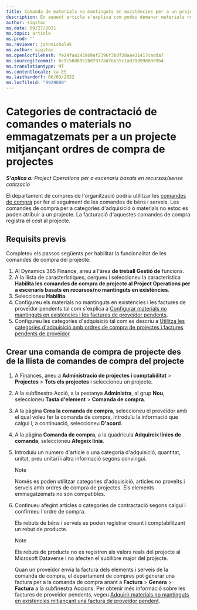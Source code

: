 ```yaml
---
title: Comanda de materials no mantinguts en existències per a un projecte amb comandes de compra del projecte
description: En aquest article s'explica com podeu demanar materials no emmagatzemats per a un projecte mitjançant ordres de compra de projectes.
author: sigitac
ms.date: 09/27/2021
ms.topic: article
ms.prod: ''
ms.reviewer: johnmichalak
ms.author: sigitac
ms.openlocfilehash: fe24faa143869af2396f3b0f28aae31417cadda7
ms.sourcegitcommit: 6cfc50d89528df977a8f6a55c1ad39d99800d9b4
ms.translationtype: MT
ms.contentlocale: ca-ES
ms.lasthandoff: 06/03/2022
ms.locfileid: "8929800"
---
```

# <a name="order-procurement-categories-or-non-stocked-materials-for-a-project-using-project-purchase-orders"></a>Categories de contractació de comandes o materials no emmagatzemats per a un projecte mitjançant ordres de compra de projectes

_**S'aplica a:** Project Operations per a escenaris basats en recursos/sense cotització_

El departament de compres de l'organització podria utilitzar les [comandes de compra](/dynamics365/supply-chain/procurement/purchase-order-overview) per fer el seguiment de les comandes de béns i serveis. Les comandes de compra per a categories d'adquisició o materials no estoc es poden atribuir a un projecte. La facturació d'aquestes comandes de compra registra el cost al projecte.

## <a name="prerequisites"></a>Requisits previs
Completeu els passos següents per habilitar la funcionalitat de les comandes de compra del projecte.

1. Al Dynamics 365 Finance, aneu a l'àrea **de treball Gestió de** funcions.
2. A la llista de característiques, cerqueu i seleccioneu la característica **Habilita les comandes de compra de projecte al Project Operations per a escenaris basats en recursos/no mantinguts en existències**.
3. Seleccioneu **Habilita**.
4. Configureu els materials no mantinguts en existències i les factures de proveïdor pendents tal com s'explica a [Configurar materials no mantinguts en existències i les factures de proveïdor pendents](configure-materials-nonstocked.md).
5. Configureu les categories d'adquisició tal com es descriu a [Utilitza les categories d'adquisició amb ordres de compra de projectes i factures pendents de proveïdor](configure-procurement-categories.md).

## <a name="create-a-project-purchase-order-from-the-project-purchase-order-list"></a>Crear una comanda de compra de projecte des de la llista de comandes de compra del projecte

1. A Finances, aneu a **Administració de projectes i comptabilitat** > **Projectes** > **Tots els projectes** i seleccioneu un projecte.
2. A la subfinestra Acció, a la pestanya **Administra**, al grup **Nou**, seleccioneu **Tasta d'element** > **Comanda de compra**.
3. A la pàgina **Crea la comanda de compra**, seleccioneu el proveïdor amb el qual voleu fer la comanda de compra, introduïu la informació que calgui i, a continuació, seleccioneu **D'acord**.
4. A la pàgina **Comanda de compra**, a la quadrícula **Adquireix línies de comanda**, seleccioneu **Afegeix línia**.
5. Introduïu un número d'article o una categoria d'adquisició, quantitat, unitat, preu unitari i altra informació segons convingui.

    > [!NOTE]
    > Només es poden utilitzar categories d'adquisició, articles no proveïts i serveis amb ordres de compra de projectes. Els elements emmagatzemats no són compatibles.

6. Continueu afegint articles o categories de contractació segons calgui i confirmeu l'ordre de compra.

    Els rebuts de béns i serveis es poden registrar creant i comptabilitzant un rebut de producte.

    > [!NOTE]
    > Els rebuts de producte no es registren als valors reals del projecte al Microsoft Dataverse i no afecten el subllibre major del projecte.

    Quan un proveïdor envia la factura dels elements i serveis de la comanda de compra, el departament de compres pot generar una factura per a la comanda de compra anant a **Factura** > **Genera** > **Factura** a la subfinestra Accions. Per obtenir més informació sobre les factures de proveïdor pendents, vegeu [Adquirir materials no mantinguts en existències mitjançant una factura de proveïdor pendent](pending-vendor-invoices.md).
